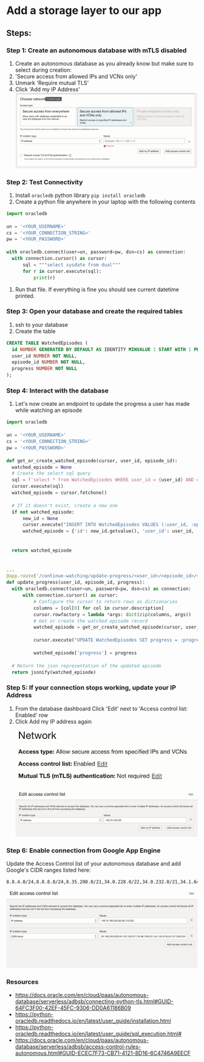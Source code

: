 # Add a storage layer to our app

## Steps:

### Step 1: Create an autonomous database with mTLS disabled
1. Create an autonomous database as you already know but make sure to select during creation:
  1. 'Secure access from allowed IPs and VCNs only'
  1. Unmark 'Require mutual TLS'
  1. Click 'Add my IP Address'
![Screenshot of the creation](img/oracle_create_tls_db.png)

### Step 2: Test Connectivity

1. Install `oracledb` python library `pip install oracledb`
1. Create a python file anywhere in your laptop with the following contents
  ```python
import oracledb

un = '<YOUR_USERNAME>'
cs = '<YOUR_CONNECTION_STRING>'
pw = '<YOUR_PASSWORD>'

with oracledb.connect(user=un, password=pw, dsn=cs) as connection:
    with connection.cursor() as cursor:
        sql = """select sysdate from dual"""
        for r in cursor.execute(sql):
            print(r)
```
1. Run that file. If everything is fine you should see current datetime printed.

### Step 3: Open your database and create the required tables
1. ssh to your database
1. Create the table
  ```sql
CREATE TABLE WatchedEpisodes (
    id NUMBER GENERATED BY DEFAULT AS IDENTITY MINVALUE 1 START WITH 1 PRIMARY KEY,
    user_id NUMBER NOT NULL,
    episode_id NUMBER NOT NULL,
    progress NUMBER NOT NULL
);
```

### Step 4: Interact with the database
1. Let's now create an endpoint to update the progress a user has made while watching an episode
  ```python
import oracledb

un = '<YOUR_USERNAME>'
cs = '<YOUR_CONNECTION_STRING>'
pw = '<YOUR_PASSWORD>'

def get_or_create_watched_episode(cursor, user_id, episode_id):
    watched_episode = None
    # Create the select sql query
    sql = f'select * from WatchedEpisodes WHERE user_id = {user_id} AND episode_id = {episode_id}'
    cursor.execute(sql)
    watched_episode = cursor.fetchone()

    # If it doesn't exist, create a new one
    if not watched_episode:
        new_id = None
        cursor.execute("INSERT INTO WatchedEpisodes VALUES (:user_id, :episode_id, :progress) RETURNING id INTO :new_id", [user_id, episode_id, 0, new_id])
        watched_episode = {'id': new_id.getvalue(), 'user_id': user_id, 'episode_id': episode_id, 'progress': 0}
                
    
    return watched_episode


...
@app.route('/continue-watching/update-progress/<user_id>/<episode_id>/<progress>')
def update_progress(user_id, episode_id, progress):
    with oracledb.connect(user=un, password=pw, dsn=cs) as connection:
        with connection.cursor() as cursor:
            # Configure the cursor to return rows as dictionaries
            columns = [col[0] for col in cursor.description]
            cursor.rowfactory = lambda *args: dict(zip(columns, args))
            # Get or create the watched episode record
            watched_episode = get_or_create_watched_episode(cursor, user_id, episode_id)
            
            cursor.execute("UPDATE WatchedEpisodes SET progress = :progress WHERE id = :id", [progress, watched_episode['id']])

            watched_episode['progress'] = progress

    # Return the json representation of the updated episode
    return jsonify(watched_episode)
```

### Step 5: If your connection stops working, update your IP Address
1. From the database dashboard Click 'Edit' next to 'Access control list: Enabled' row
1. Click Add my IP address again
![Screenshot of the modification](img/oracle_network.png)
![Screenshot of the modification](img/oracle_modify_ip.png)

### Step 6: Enable connection from Google App Engine
Update the Access Control list of your autonomous database and add Google's CIDR ranges listed here:
```
8.8.4.0/24,8.8.8.0/24,8.35.200.0/21,34.0.228.0/22,34.0.232.0/21,34.1.64.0/18,34.1.128.0/17,34.2.0.0/16,34.3.0.0/23,34.3.3.0/24,34.3.4.0/24,34.3.8.0/21,34.3.16.0/20,34.3.32.0/19,34.3.64.0/18,34.3.128.0/17,34.4.0.0/14,34.8.0.0/13,34.34.192.0/20,34.34.208.0/21,34.34.224.0/19,34.43.0.0/16,34.50.128.0/17,34.51.0.0/16,34.52.0.0/14,34.56.0.0/13,34.64.0.0/19,34.96.0.0/18,34.98.0.0/18,34.98.136.0/21,34.98.144.0/20,34.98.160.0/19,34.98.192.0/18,34.99.0.0/16,34.100.0.0/17,34.101.0.0/20,34.101.16.0/23,34.101.19.0/24,34.101.28.0/22,34.103.0.0/16,34.104.0.0/20,34.104.16.0/21,34.104.24.0/23,34.104.26.0/24,34.104.28.0/22,34.104.32.0/20,34.104.48.0/24,34.104.53.0/24,34.104.54.0/23,34.109.0.0/16,34.110.0.0/17,34.112.0.0/14,34.116.8.0/21,34.116.16.0/20,34.116.32.0/19,34.118.208.0/20,34.118.224.0/20,34.119.0.0/16,34.124.64.0/19,34.124.96.0/20,34.126.0.0/18,34.126.224.0/19,34.127.128.0/19,34.127.160.0/20,34.127.176.0/24,34.127.181.0/24,34.127.182.0/23,34.127.192.0/18,34.128.0.0/19,34.128.38.0/23,34.128.40.0/23,34.128.50.0/23,34.128.56.0/23,34.128.192.0/18,34.143.0.0/17,34.144.0.0/17,34.144.128.0/18,34.152.70.0/23,34.152.82.0/23,34.152.88.0/21,34.152.96.0/19,34.152.128.0/17,34.153.0.0/19,34.153.34.0/23,34.153.36.0/22,34.153.40.0/21,34.153.48.0/20,34.153.64.0/18,34.153.128.0/18,34.153.192.0/19,34.153.226.0/23,34.153.228.0/22,34.153.232.0/21,34.153.240.0/20,34.156.0.0/16,34.157.10.0/23,34.157.86.0/24,34.157.120.0/24,34.157.122.0/23,34.157.138.0/23,34.157.214.0/24,34.157.218.0/23,34.157.248.0/24,34.158.0.0/16,34.167.0.0/16,34.177.0.0/19,34.177.38.0/23,34.177.56.0/21,34.177.64.0/18,34.177.128.0/17,34.178.0.0/15,34.180.0.0/14,34.184.0.0/13,35.187.128.0/20,35.190.96.0/20,35.190.240.0/20,35.191.0.0/16,35.199.128.0/20,35.201.32.0/21,35.201.40.0/24,35.201.42.0/23,35.201.44.0/22,35.201.48.0/20,35.203.192.0/20,35.203.208.0/23,35.203.220.0/22,35.203.224.0/21,35.203.240.0/20,35.206.0.0/21,35.206.8.0/23,35.206.12.0/22,35.206.16.0/20,35.218.0.0/16,35.219.192.0/19,35.220.28.0/23,35.220.30.0/24,35.229.0.0/20,35.230.192.0/19,35.230.224.0/20,35.235.128.0/18,35.235.192.0/20,35.235.208.0/21,35.235.224.0/19,35.242.28.0/23,35.242.30.0/24,35.243.16.0/20,35.243.48.0/21,64.15.112.0/20,64.233.160.0/19,66.22.228.0/23,66.102.0.0/20,66.249.64.0/19,70.32.128.0/19,72.14.192.0/18,74.125.0.0/16,104.154.0.0/20,104.154.112.0/24,104.154.122.0/23,104.154.124.0/22,104.155.240.0/20,104.196.64.0/24,104.196.72.0/21,104.196.80.0/20,104.199.64.0/23,104.199.240.0/23,104.237.160.0/19,107.178.192.0/20,107.178.224.0/20,108.170.192.0/18,108.177.0.0/17,130.211.0.0/22,142.250.0.0/15,146.148.0.0/23,172.110.32.0/21,172.217.0.0/16,172.253.0.0/16,173.194.0.0/16,192.178.0.0/15,193.186.4.0/24,199.36.154.0/23,199.36.156.0/24,199.192.112.0/23,199.192.114.0/24,199.223.237.0/24,199.223.238.0/23,207.223.160.0/20,208.65.152.0/22,208.68.108.0/22,208.81.188.0/22,208.117.224.0/19,209.85.128.0/17,216.58.192.0/19,216.73.80.0/20,216.239.32.0/19
```

![img](img/cidr.png)


### Resources
* https://docs.oracle.com/en/cloud/paas/autonomous-database/serverless/adbsb/connecting-python-tls.html#GUID-64FC3F00-42EF-45FC-9306-DD0A61186B09
* https://python-oracledb.readthedocs.io/en/latest/user_guide/installation.html
* https://python-oracledb.readthedocs.io/en/latest/user_guide/sql_execution.html#
* https://docs.oracle.com/en/cloud/paas/autonomous-database/serverless/adbsb/access-control-rules-autonomous.html#GUID-ECEC7F73-CB71-4121-8D16-6C4746A9EECF
